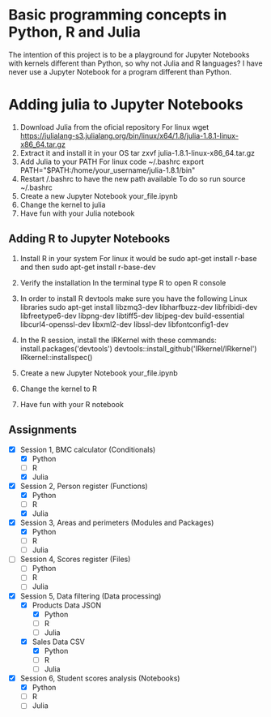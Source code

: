 

# Basic programming concepts in Python, R and Julia

The intention of this project is to be a playground for Jupyter Notebooks with kernels different than Python, so why not Julia and R languages?
I have never use a Jupyter Notebook for a program different than Python.

# Adding julia to Jupyter Notebooks

1. Download Julia from the oficial repository
    For linux wget https://julialang-s3.julialang.org/bin/linux/x64/1.8/julia-1.8.1-linux-x86_64.tar.gz
2. Extract it and install it in your OS
    tar zxvf julia-1.8.1-linux-x86_64.tar.gz
3. Add Julia to your PATH
    For linux code ~/.bashrc
    export PATH="$PATH:/home/your_username/julia-1.8.1/bin"
4. Restart /.bashrc to have the new path available
    To do so run source ~/.bashrc
5. Create a new Jupyter Notebook your_file.ipynb 
6. Change the kernel to julia
7. Have fun with your Julia notebook


## Adding R to Jupyter Notebooks

 1. Install R in your system
    For linux it would be 
    sudo apt-get install r-base
    and then
    sudo apt-get install r-base-dev

2. Verify the installation
    In the terminal type R to open R console

3. In order to install R devtools make sure you have the following Linux libraries
    sudo apt-get install libzmq3-dev libharfbuzz-dev libfribidi-dev libfreetype6-dev libpng-dev libtiff5-dev libjpeg-dev build-essential libcurl4-openssl-dev libxml2-dev libssl-dev libfontconfig1-dev

3. In the R session, install the IRKernel with these commands:
    install.packages('devtools')
    devtools::install_github('IRkernel/IRkernel')
    IRkernel::installspec()
4. Create a new Jupyter Notebook your_file.ipynb 
5. Change the kernel to R
6. Have fun with your R notebook

## Assignments

- [x] Session 1, BMC calculator (Conditionals)
  - [x] Python
  - [ ] R
  - [x] Julia
- [x] Session 2, Person register (Functions)
  - [x] Python
  - [ ] R
  - [x] Julia
- [x] Session 3, Areas and perimeters (Modules and Packages)
  - [x] Python
  - [ ] R
  - [ ] Julia
- [ ] Session 4, Scores register (Files)
  - [ ] Python
  - [ ] R
  - [ ] Julia
- [x] Session 5, Data filtering (Data processing)
  - [x] Products Data JSON
    - [x] Python
    - [ ] R
    - [ ] Julia
  - [x] Sales Data CSV
    - [x] Python
    - [ ] R
    - [ ] Julia
- [x] Session 6, Student scores analysis (Notebooks)
  - [x] Python
  - [ ] R
  - [ ] Julia 